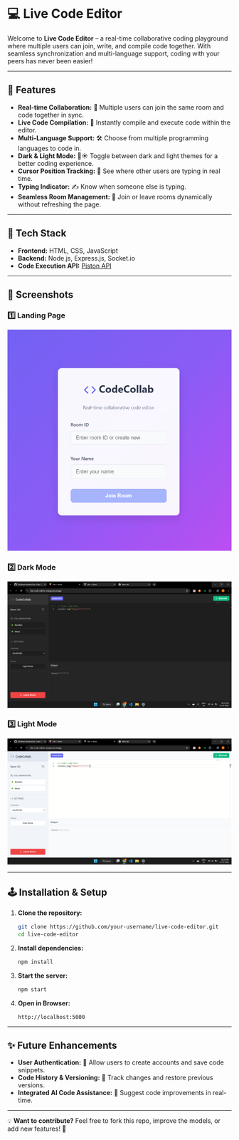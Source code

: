 # 💻 Live Code Editor

Welcome to **Live Code Editor** – a real-time collaborative coding playground where multiple users can join, write, and compile code together. With seamless synchronization and multi-language support, coding with your peers has never been easier!

---

## 🌟 Features

- **Real-time Collaboration:** 👥 Multiple users can join the same room and code together in sync.
- **Live Code Compilation:** 🚀 Instantly compile and execute code within the editor.
- **Multi-Language Support:** 🛠️ Choose from multiple programming languages to code in.
- **Dark & Light Mode:** 🌙☀️ Toggle between dark and light themes for a better coding experience.
- **Cursor Position Tracking:** 🎯 See where other users are typing in real time.
- **Typing Indicator:** ✍️ Know when someone else is typing.
- **Seamless Room Management:** 🔗 Join or leave rooms dynamically without refreshing the page.

---

## 🚀 Tech Stack

- **Frontend:** HTML, CSS, JavaScript
- **Backend:** Node.js, Express.js, Socket.io
- **Code Execution API:** [Piston API](https://emkc.org/api/v2/piston)

---

## 📸 Screenshots

### 1️⃣ Landing Page
![Landing Page](./screenshots/home.png)

### 2️⃣ Dark Mode
![Dark Mode](./screenshots/dark.png)

### 3️⃣ Light Mode
![Light Mode](./screenshots/light.png)

---

## 🕹️ **Installation & Setup**  

1. **Clone the repository:**  
   ```bash
   git clone https://github.com/your-username/live-code-editor.git
   cd live-code-editor
   ```

2. **Install dependencies:**  
   ```bash
   npm install
   ```

3. **Start the server:**  
   ```bash
   npm start
   ```

4. **Open in Browser:**  
   ```
   http://localhost:5000
   ```

---

## ✨ Future Enhancements

- **User Authentication:** 🔑 Allow users to create accounts and save code snippets.
- **Code History & Versioning:** 📜 Track changes and restore previous versions.
- **Integrated AI Code Assistance:** 🤖 Suggest code improvements in real-time.
---
💡 **Want to contribute?** Feel free to fork this repo, improve the models, or add new features! 🚀

